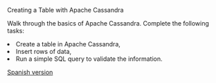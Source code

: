 Creating a Table with Apache Cassandra

Walk through the basics of Apache Cassandra. Complete the following tasks:
<li> Create a table in Apache Cassandra, 
<li> Insert rows of data,
<li> Run a simple SQL query to validate the information. 


[Spanish version](https://www.katacoda.com/bootai/scenarios/text-classification)
